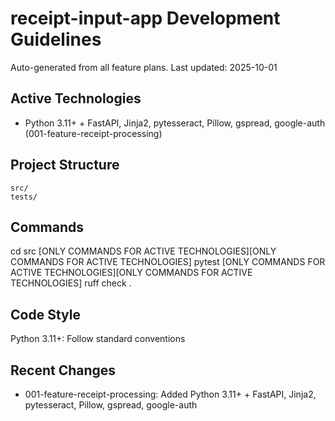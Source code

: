 # receipt-input-app Development Guidelines

Auto-generated from all feature plans. Last updated: 2025-10-01

## Active Technologies
- Python 3.11+ + FastAPI, Jinja2, pytesseract, Pillow, gspread, google-auth (001-feature-receipt-processing)

## Project Structure
```
src/
tests/
```

## Commands
cd src [ONLY COMMANDS FOR ACTIVE TECHNOLOGIES][ONLY COMMANDS FOR ACTIVE TECHNOLOGIES] pytest [ONLY COMMANDS FOR ACTIVE TECHNOLOGIES][ONLY COMMANDS FOR ACTIVE TECHNOLOGIES] ruff check .

## Code Style
Python 3.11+: Follow standard conventions

## Recent Changes
- 001-feature-receipt-processing: Added Python 3.11+ + FastAPI, Jinja2, pytesseract, Pillow, gspread, google-auth

<!-- MANUAL ADDITIONS START -->
<!-- MANUAL ADDITIONS END -->